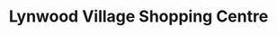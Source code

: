 ---
title: "Lynwood Village Shopping Centre"
url: /lynwood/lynwood-village-shopping-centre/
shop: Einkaufszentrum
---